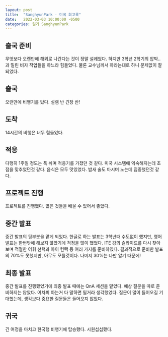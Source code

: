 ```yaml
---
layout: post
title:  "SanghyunPark - 미국 회고록"
date:   2022-03-03 10:00:00 -0500
categories: 일기 SanghyunPark
---
```


## 출국 준비

무엇보다 오랜만에 해외로 나간다는 것이 정말 설레었다. 하지만 3학년 2학기의 압박..과 밀린 비자 작업들을 하느라 힘들었다. 물론 교수님께서 하라는대로 하니 문제없이 잘 되었다.


## 출국

오랜만에 비행기를 탔다. 설렘 반 긴장 반!


## 도착

14시간의 비행은 너무 힘들었다.


## 적응

다행히 1주일 정도는 푹 쉬며 적응기를 가졌던 것 같다. 미국 시스템에 익숙해지는데 초점을 맞추었던것 같다.
음식은 모두 맛있었다. 밤새 술도 마시며 노는데 집중했던것 같다.


## 프로젝트 진행

프로젝트를 진행했다. 많은 것들을 배울 수 있어서 좋았다.


## 중간 발표

중간 발표의 뒷부분을 맡게 되었다. 한글로 하는 발표는 3학년때 수도없이 했지만, 영어 발표는 한번밖에 해보지 않았기에 걱정을 많이 했었다.
ITE 강의 슬라이드를 다시 찾아보며 적절한 어휘 선택과 아이 컨택 등 여러 가지를 준비하였다.
결과적으로 준비한 발표의 70%도 못했지만, 아무도 모를것이다. 나머지 30%는 나만 알기 때문에!


## 최종 발표

중간 발표를 진행했었기에 최종 발표 때에는 QnA 세션을 맡았다. 예상 질문을 따로 준비하지는 않았다. 어차피 아는거 다 말하면 될거라 생각했었다.
질문이 많이 들어오길 기대했는데, 생각보다 중요한 질문들은 들어오지 않았다.


## 귀국

긴 여정을 마치고 한국행 비행기에 탑승했다. 시원섭섭했다.


